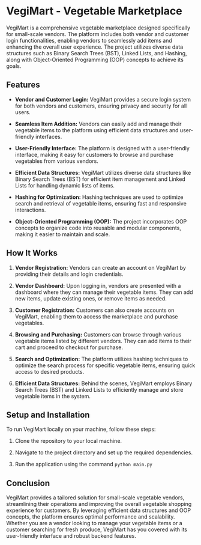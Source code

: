 
 
# VegiMart - Vegetable Marketplace

VegiMart is a comprehensive vegetable marketplace designed specifically for small-scale vendors. The platform includes both vendor and customer login functionalities, enabling vendors to seamlessly add items and enhancing the overall user experience. The project utilizes diverse data structures such as Binary Search Trees (BST), Linked Lists, and Hashing, along with Object-Oriented Programming (OOP) concepts to achieve its goals.

## Features

- **Vendor and Customer Login:** VegiMart provides a secure login system for both vendors and customers, ensuring privacy and security for all users.

- **Seamless Item Addition:** Vendors can easily add and manage their vegetable items to the platform using efficient data structures and user-friendly interfaces.

- **User-Friendly Interface:** The platform is designed with a user-friendly interface, making it easy for customers to browse and purchase vegetables from various vendors.

- **Efficient Data Structures:** VegiMart utilizes diverse data structures like Binary Search Trees (BST) for efficient item management and Linked Lists for handling dynamic lists of items.

- **Hashing for Optimization:** Hashing techniques are used to optimize search and retrieval of vegetable items, ensuring fast and responsive interactions.

- **Object-Oriented Programming (OOP):** The project incorporates OOP concepts to organize code into reusable and modular components, making it easier to maintain and scale.

## How It Works

1. **Vendor Registration:** Vendors can create an account on VegiMart by providing their details and login credentials.

2. **Vendor Dashboard:** Upon logging in, vendors are presented with a dashboard where they can manage their vegetable items. They can add new items, update existing ones, or remove items as needed.

3. **Customer Registration:** Customers can also create accounts on VegiMart, enabling them to access the marketplace and purchase vegetables.

4. **Browsing and Purchasing:** Customers can browse through various vegetable items listed by different vendors. They can add items to their cart and proceed to checkout for purchase.

5. **Search and Optimization:** The platform utilizes hashing techniques to optimize the search process for specific vegetable items, ensuring quick access to desired products.

6. **Efficient Data Structures:** Behind the scenes, VegiMart employs Binary Search Trees (BST) and Linked Lists to efficiently manage and store vegetable items in the system.

## Setup and Installation

To run VegiMart locally on your machine, follow these steps:

1. Clone the repository to your local machine.

2. Navigate to the project directory and set up the required dependencies.

3. Run the application using the command `python main.py`


## Conclusion

VegiMart provides a tailored solution for small-scale vegetable vendors, streamlining their operations and improving the overall vegetable shopping experience for customers. By leveraging efficient data structures and OOP concepts, the platform ensures optimal performance and scalability. Whether you are a vendor looking to manage your vegetable items or a customer searching for fresh produce, VegiMart has you covered with its user-friendly interface and robust backend features.
